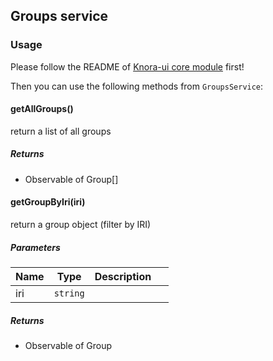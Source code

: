 ## Groups service

### Usage
Please follow the README of [Knora-ui core module](https://www.npmjs.com/package/%40knora%2Fcore) first!

Then you can use the following methods from `GroupsService`:

#### getAllGroups() 

return a list of all groups






##### Returns


-  Observable of Group[]



#### getGroupByIri(iri) 

return a group object (filter by IRI)




##### Parameters

| Name | Type | Description |  |
| ---- | ---- | ----------- | -------- |
| iri | `string`  |  | &nbsp; |




##### Returns


-  Observable of Group



